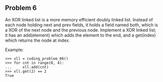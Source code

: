 ## Problem 6

An XOR linked list is a more memory efficient doubly linked list.
Instead of each node holding next and prev fields, it holds a field named both, which is a XOR of the next node
and the previous node. Implement a XOR linked list; it has an add(element) which adds the element to the end,
and a get(index) which returns the node at index.

Example:

    >>> xll = coding_problem_06()
    >>> for cnt in range(0, 4):
    ...     xll.add(cnt)
    >>> xll.get(2) == 2
    True
